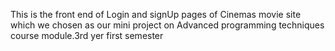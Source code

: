 This is the front end of Login and signUp pages of Cinemas movie site which we chosen as our mini project on Advanced programming techniques course module.3rd yer first semester
